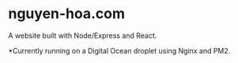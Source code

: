 # nguyen-hoa.com

A website built with Node/Express and React.

*Currently running on a Digital Ocean droplet using Nginx and PM2.
